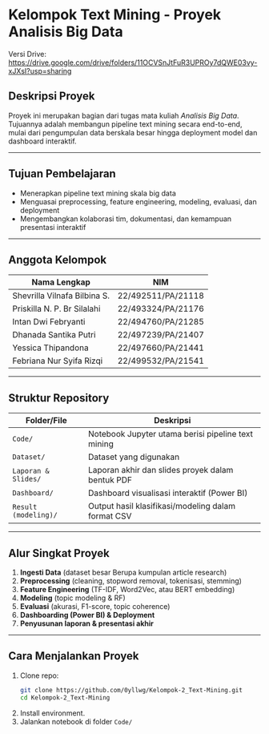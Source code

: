 # Kelompok Text Mining - Proyek Analisis Big Data

Versi Drive:
https://drive.google.com/drive/folders/11OCVSnJtFuR3UPROy7dQWE03vy-xJXsI?usp=sharing

## Deskripsi Proyek
Proyek ini merupakan bagian dari tugas mata kuliah *Analisis Big Data*. Tujuannya adalah membangun pipeline text mining secara end-to-end, mulai dari pengumpulan data berskala besar hingga deployment model dan dashboard interaktif.

---

## Tujuan Pembelajaran
- Menerapkan pipeline text mining skala big data
- Menguasai preprocessing, feature engineering, modeling, evaluasi, dan deployment
- Mengembangkan kolaborasi tim, dokumentasi, dan kemampuan presentasi interaktif

---

## Anggota Kelompok

| Nama Lengkap                         | NIM                |
|-------------------------------------|--------------------|
| Shevrilla Vilnafa Bilbina S.        | 22/492511/PA/21118 |
| Priskilla N. P. Br Silalahi         | 22/493324/PA/21176 |
| Intan Dwi Febryanti                 | 22/494760/PA/21285 |
| Dhanada Santika Putri               | 22/497239/PA/21407 |
| Yessica Thipandona                  | 22/497660/PA/21441 |
| Febriana Nur Syifa Rizqi            | 22/499532/PA/21541 |

---

## Struktur Repository

| Folder/File         | Deskripsi                                                                 |
|---------------------|---------------------------------------------------------------------------|
| `Code/`             | Notebook Jupyter utama berisi pipeline text mining                        |
| `Dataset/`          | Dataset yang digunakan                                                    |
| `Laporan & Slides/` | Laporan akhir  dan slides proyek dalam bentuk PDF                         |                     |
| `Dashboard/`        | Dashboard visualisasi interaktif (Power BI)                               |
| `Result (modeling)/`| Output hasil klasifikasi/modeling dalam format CSV                        |

---

## Alur Singkat Proyek
1. **Ingesti Data** (dataset besar Berupa kumpulan article research)
2. **Preprocessing** (cleaning, stopword removal, tokenisasi, stemming)
3. **Feature Engineering** (TF-IDF, Word2Vec, atau BERT embedding)
4. **Modeling** (topic modeling & RF)
5. **Evaluasi** (akurasi, F1-score, topic coherence)
6. **Dashboarding (Power BI) & Deployment** 
7. **Penyusunan laporan & presentasi akhir**

---

## Cara Menjalankan Proyek

1. Clone repo:
   ```bash
   git clone https://github.com/0yllwg/Kelompok-2_Text-Mining.git
   cd Kelompok-2_Text-Mining

2. Install environment.
3. Jalankan notebook di folder `Code/`
   
